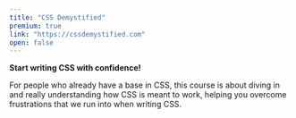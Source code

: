 ```yaml
---
title: "CSS Demystified"
premium: true
link: "https://cssdemystified.com"
open: false
---
```


**Start writing CSS with confidence!**

For people who already have a base in CSS, this course is about diving in and really understanding how CSS is meant to work, helping you overcome frustrations that we run into when writing CSS.
